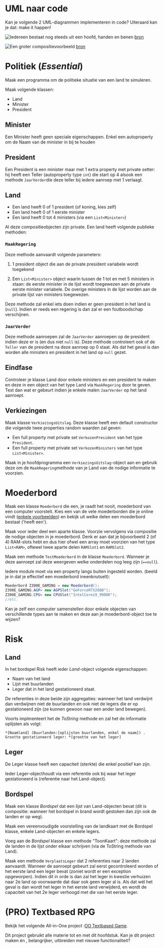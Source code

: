 # UML naar code

Kan je volgende 2 UML-diagrammen implementeren in code? Uiteraard kan je dat: make it happen!

![Iedereen bestaat nog steeds uit een hoofd, handen en benen](../assets/6_klassen/compuml.png)
[bron](https://www.visual-paradigm.com/guide/uml-unified-modeling-language/uml-aggregation-vs-composition/)

![Een groter compositievoorbeeld](../assets/6_klassen/multipplecompuml.png)
[bron](http://www.jot.fm/issues/issue_2004_11/column5/)

# Politiek (*Essential*)
Maak een programma om de politieke situatie van een land te simuleren.


Maak volgende klassen:
* Land
* Minister
* President

## Minister
Een Minister heeft geen speciale eigenschappen. Enkel een autoproperty om de Naam van de minister in bij te houden

## President
Een President is een minister maar met 1 extra property met private setter: hij heeft een Teller (autoproperty type ``int``) die start op 4 alsook een methode `JaarVerder`die deze teller bij iedere aanroep met 1 verlaagt.

## Land
* Een land heeft 0 of 1 president (of koning, kies zelf)
* Een land heeft 0 of 1 eerste minister
* Een land heeft 0 tot 4 ministers (via een ``List<Minister>``)

Al deze compositieobjecten zijn private.
Een land heeft volgende publieke methoden:

### ``MaakRegering``

Deze methode aanvaardt volgende parameters:
  
1. 1 president object die aan de private president variabele wordt toegekend
  
2. Een ``List<Minister>`` object waarin  tussen de 1 tot en met 5 ministers in staan: de eerste minister in de lijst wordt toegewezen aan de private eerste minister variabele. De overige ministers in de lijst worden aan de private lijst van ministers toegewezen.

Deze methode zal enkel iets doen indien er geen president in het land is (``null``). Indien er reeds een regering is dan zal er een foutboodschap verschijnen.

### ``JaarVerder``

Deze methode aanroepen zal de ``JaarVerder`` aanroepen op de president indien deze er is (en dus niet ``null`` is). Deze methode controleert ook of de ``Teller`` van de president na deze aanroep op 0 staat. Als dat het geval is dan worden alle ministers en president in het land op ``null`` gezet.

## Eindfase

Controleer je klasse Land door enkele ministers en een president te maken en deze in een object van het type Land via ``MaakRegering`` door te geven. Test dan wat er gebeurt indien je enkele malen ``JaarVerder`` op het land aanroept.
    
## Verkiezingen

Maak klasse ``VerkiezingsUitslag``. Deze klasse heeft een default constructor die volgende twee properties random waarden zal geven:

* Een full property met private set ``VerkozenPresident`` van het type ``President``.
* Een full property met private set ``VerkozenMinisters`` van het type ``List<Minister>``.

Maak in je hoofdprogramma een ``VerkiezingsUitslag``-object aan en gebruik deze om de ``MaakRegering``methode van je Land van de nodige informatie te voorzien.

# Moederbord

Maak een klasse ``Moederbord`` die een, je raadt het nooit, moederbord van een computer voorstelt. Kies een van de vele moederborden die je online vindt ([enkele voorbeelden](https://www.google.com/search?biw=1368&bih=802&tbm=isch&sa=1&ei=4oK9XNqCKt3UmwXbk5-4Cg&q=motherboard+parts&oq=motherboard+parts&gs_l=img.3..0l10.1974.2413..2560...0.0..0.68.290.5......1....1..gws-wiz-img.aurN6S4Da0I#imgrc=_)) en bekijk uit welke delen een moederbord bestaat ('heeft een').

Maak voor ieder deel een aparte klasse. Voorzie vervolgens via compositie de nodige objecten in je moederbord. Denk er aan dat je bijvoorbeeld 2 (of 4) RAM-slots hebt en dus hier ofwel een array moet voorzien van het type ``List<RAM>``, oftewel twee aparte delen ``RAMSlot1`` en ``RAMSlot2``.

Maak een methode ``TestMoederbord`` in de klasse ``Moederbord``. Wanneer je deze aanroept zal deze weergeven welke onderdelen nog leeg zijn (``==null``).

Iedere module moet via een property langs buiten ingesteld worden. (beeld je in dat je effectief een moederbord ineenknutselt):

```csharp
Moederbord Z390E_GAMING = new Moederbord();
Z390E_GAMING.AGP= new AGPSlot("GeForceRTX2080");
Z390E_GAMING.CPU= new CPUSlot("IntelCorei9_9900K");
//etc.
```

Kan je zelf een computer samenstellen door enkele objecten van verschillende types aan te maken en deze aan je moederbord-object toe te wijzen? 

# Risk

## Land
In het bordspel Risk heeft ieder *Land*-object volgende eigenschappen:

* Naam van het land
* Lijst met buurlanden
* Leger dat in het land gestationeerd staat.

De referenties in deze beide zijn aggregaties: wanneer het land verdwijnt dan verdwijnen niet de buurlanden en ook niet de legers die er op gestationeerd zijn (ze kunnen gewoon naar een ander land bewegen).

Voorts implmenteert het de *ToString* methode en zal het de informatie oplijsten als volgt:

``*[Naamland] (Buurlanden:[oplijsten buurlanden, enkel de naam]) . Grootte gestationeerd leger: *[grootte van het leger]``

## Leger

De Leger klasse heeft een capaciteit (sterkte) die enkel positief kan zijn.

Ieder Leger-objecthoudt via een referentie ook bij waar het leger gestationeerd is (referentie naar het Land-object). 

## Bordspel

Maak een klasse *Bordspel* dat een lijst van Land-objecten bevat (dit is compositie: wanneer het bordspel in brand wordt gestoken dan zijn ook de landen er op weg).

Maak een vereenvoudigde voorstelling van de landkaart met de Bordspel klasse, enkele Land-objecten en enkele legers. 

Voeg aan de *Bordspel* klasse een methode "ToonKaart": deze methode zal de landen in de lijst onder elkaar schrijven (via de ToString methode van Land).

Maak een methode ``VerplaatsLeger`` dat 2 referenties naar 2 landen aanvaardt. Wanneer de aanroept gebeurt zal eerst gecontroleerd worden of het eerste land een leger bevat (zoniet wordt er een exception opgeworpen). Indien dit in orde is dan zal het leger in kwestie verhuizen naar 2e land op voorwaarde dat daar ook geen leger al is. Als dat wél het geval is dan wordt het leger in het eerste land verwijderd, en wordt de capaciteit van het 2e leger verhoogd met die van het eerste leger.

# (PRO) Textbased RPG 
Bekijk het volgende All-in-One project :[OO Textbased Game](../A_DEEL2_AllInOne/2_OOTextGame.md).

Dit project gebruikt alle materie tot en met dit hoofdstuk. Kan je dit project maken én , belangrijker, uitbreiden met nieuwe functionaliteit?
